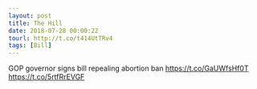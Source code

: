 ```yaml
---
layout: post
title: The Hill
date: 2018-07-28 00:00:22
tourl: http://t.co/t414UtTRv4
tags: [Bill]
---
```

GOP governor signs bill repealing abortion ban https://t.co/GaUWfsHf0T https://t.co/5rtfRrEVGF